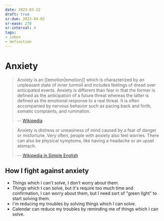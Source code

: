 ```yaml
---
date: 2023-03-22
draft: true
sr-due: 2023-04-02
sr-ease: 270
sr-interval: 4
tags:
- inbox
- definition
---
```


# Anxiety

> Anxiety is an [[emotion|emotion]] which is characterized by an
> unpleasant state of inner turmoil and includes feelings of dread over
> anticipated events. Anxiety is different than fear in that the former is
> defined as the anticipation of a future threat whereas the latter is defined
> as the emotional response to a real threat. It is often accompanied by
> nervous behavior such as pacing back and forth, somatic complaints, and
> rumination.
>
> -- [Wikipedia](https://en.wikipedia.org/wiki/Anxiety)

> Anxiety is distress or uneasiness of mind caused by a fear of danger or
> misfortune. Very often, people with anxiety also feel worries. There can also
> be physical symptoms, like having a headache or an upset stomach.
>
> -- [Wikipedia in Simple English](https://simple.wikipedia.org/wiki/Anxiety)

## How I fight against anxiety

- Things which I can't solve, I don't worry about them.
- Things which I can solve, but it's require too much time and confirmation, I
  can worry about them, but I need sort of "green light" to start solving them.
- I'm reducing my troubles by solving things which I can solve.
- Calendar can reduce my troubles by reminding me of things which I can solve.